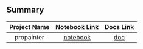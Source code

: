 ## Summary

| Project Name | Notebook Link | Docs Link |
| :--: | :--: | :--: |
| propainter | [notebook](https://colab.research.google.com/drive/1xWpdur_I2D6EqWRc5-dmhZDORgoSp3ie?hl=ja#scrollTo=dDmy7RPRV5kj&uniqifier=1) | [doc](propainter/README.md) |


